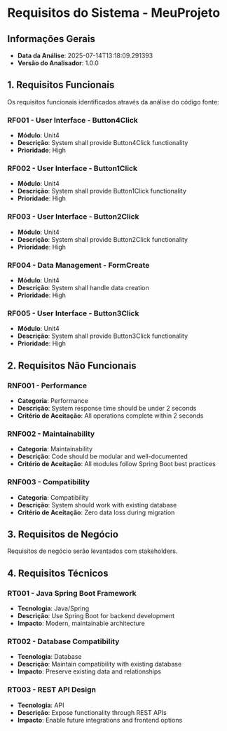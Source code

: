 # Requisitos do Sistema - MeuProjeto

## Informações Gerais
- **Data da Análise**: 2025-07-14T13:18:09.291393
- **Versão do Analisador**: 1.0.0

## 1. Requisitos Funcionais

Os requisitos funcionais identificados através da análise do código fonte:

### RF001 - User Interface - Button4Click
- **Módulo**: Unit4
- **Descrição**: System shall provide Button4Click functionality
- **Prioridade**: High

### RF002 - User Interface - Button1Click
- **Módulo**: Unit4
- **Descrição**: System shall provide Button1Click functionality
- **Prioridade**: High

### RF003 - User Interface - Button2Click
- **Módulo**: Unit4
- **Descrição**: System shall provide Button2Click functionality
- **Prioridade**: High

### RF004 - Data Management - FormCreate
- **Módulo**: Unit4
- **Descrição**: System shall handle data creation
- **Prioridade**: High

### RF005 - User Interface - Button3Click
- **Módulo**: Unit4
- **Descrição**: System shall provide Button3Click functionality
- **Prioridade**: High

## 2. Requisitos Não Funcionais

### RNF001 - Performance
- **Categoria**: Performance
- **Descrição**: System response time should be under 2 seconds
- **Critério de Aceitação**: All operations complete within 2 seconds

### RNF002 - Maintainability
- **Categoria**: Maintainability
- **Descrição**: Code should be modular and well-documented
- **Critério de Aceitação**: All modules follow Spring Boot best practices

### RNF003 - Compatibility
- **Categoria**: Compatibility
- **Descrição**: System should work with existing database
- **Critério de Aceitação**: Zero data loss during migration

## 3. Requisitos de Negócio

Requisitos de negócio serão levantados com stakeholders.

## 4. Requisitos Técnicos

### RT001 - Java Spring Boot Framework
- **Tecnologia**: Java/Spring
- **Descrição**: Use Spring Boot for backend development
- **Impacto**: Modern, maintainable architecture

### RT002 - Database Compatibility
- **Tecnologia**: Database
- **Descrição**: Maintain compatibility with existing database
- **Impacto**: Preserve existing data and relationships

### RT003 - REST API Design
- **Tecnologia**: API
- **Descrição**: Expose functionality through REST APIs
- **Impacto**: Enable future integrations and frontend options


